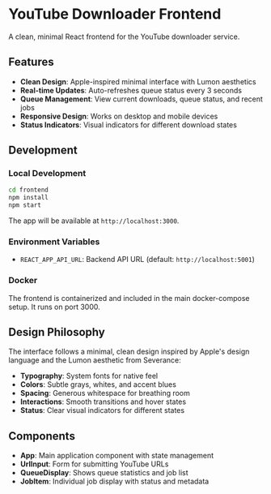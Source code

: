 # YouTube Downloader Frontend

A clean, minimal React frontend for the YouTube downloader service.

## Features

- **Clean Design**: Apple-inspired minimal interface with Lumon aesthetics
- **Real-time Updates**: Auto-refreshes queue status every 3 seconds
- **Queue Management**: View current downloads, queue status, and recent jobs
- **Responsive Design**: Works on desktop and mobile devices
- **Status Indicators**: Visual indicators for different download states

## Development

### Local Development

```bash
cd frontend
npm install
npm start
```

The app will be available at `http://localhost:3000`.

### Environment Variables

- `REACT_APP_API_URL`: Backend API URL (default: `http://localhost:5001`)

### Docker

The frontend is containerized and included in the main docker-compose setup. It runs on port 3000.

## Design Philosophy

The interface follows a minimal, clean design inspired by Apple's design language and the Lumon aesthetic from Severance:

- **Typography**: System fonts for native feel
- **Colors**: Subtle grays, whites, and accent blues
- **Spacing**: Generous whitespace for breathing room
- **Interactions**: Smooth transitions and hover states
- **Status**: Clear visual indicators for different states

## Components

- **App**: Main application component with state management
- **UrlInput**: Form for submitting YouTube URLs
- **QueueDisplay**: Shows queue statistics and job list
- **JobItem**: Individual job display with status and metadata